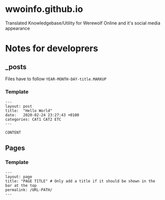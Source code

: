 # wwoinfo.github.io
Translated Knowledgebase/Utility for Werewolf Online and it's social media appearance

# Notes for developrers
## _posts
Files have to follow `YEAR-MONTH-DAY-title.MARKUP`

### Template

```
---
layout: post
title:  "Hello World"
date:   2020-02-24 23:27:43 +0100
categories: CAT1 CAT2 ETC
---

CONTENT
```

## Pages

### Template

```
---
layout: page
title: "PAGE TITLE" # Only add a title if it should be shown in the bar at the top
permalink: /URL-PATH/
---
```